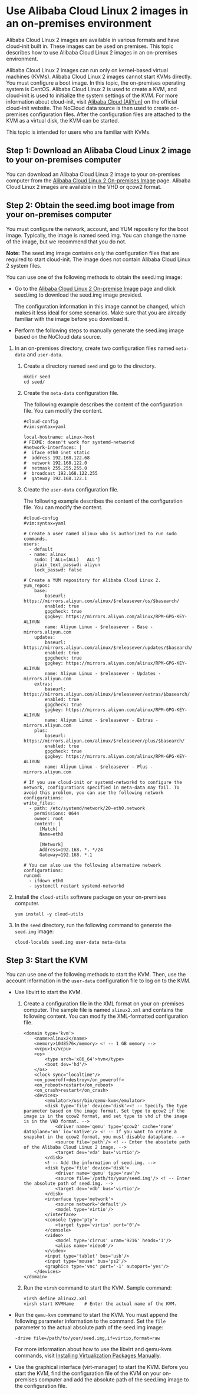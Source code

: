 # Use Alibaba Cloud Linux 2 images in an on-premises environment

Alibaba Cloud Linux 2 images are available in various formats and have cloud-init built in. These images can be used on premises. This topic describes how to use Alibaba Cloud Linux 2 images in an on-premises environment.

Alibaba Cloud Linux 2 images can run only on kernel-based virtual machines \(KVMs\). Alibaba Cloud Linux 2 images cannot start KVMs directly. You must configure a boot image. In this topic, the on-premises operating system is CentOS. Alibaba Cloud Linux 2 is used to create a KVM, and cloud-init is used to initialize the system settings of the KVM. For more information about cloud-init, visit [Alibaba Cloud \(AliYun\)](https://cloudinit.readthedocs.io/en/latest/topics/datasources/aliyun.html?spm=a2c4g.11186623.2.24.1bec3fcaonbql3) on the official cloud-init website. The NoCloud data source is then used to create on-premises configuration files. After the configuration files are attached to the KVM as a virtual disk, the KVM can be started.

This topic is intended for users who are familiar with KVMs.

## Step 1: Download an Alibaba Cloud Linux 2 image to your on-premises computer

You can download an Alibaba Cloud Linux 2 image to your on-premises computer from the [Alibaba Cloud Linux 2 On-premises Image](https://mirrors.aliyun.com/alinux/image/) page. Alibaba Cloud Linux 2 images are available in the VHD or qcow2 format.

## Step 2: Obtain the seed.img boot image from your on-premises computer

You must configure the network, account, and YUM repository for the boot image. Typically, the image is named seed.img. You can change the name of the image, but we recommend that you do not.

**Note:** The seed.img image contains only the configuration files that are required to start cloud-init. The image does not contain Alibaba Cloud Linux 2 system files.

You can use one of the following methods to obtain the seed.img image:

-   Go to the [Alibaba Cloud Linux 2 On-premise Image](https://mirrors.aliyun.com/alinux/image/) page and click seed.img to download the seed.img image provided.

    The configuration information in this image cannot be changed, which makes it less ideal for some scenarios. Make sure that you are already familiar with the image before you download it.

-   Perform the following steps to manually generate the seed.img image based on the NoCloud data source.

1.  In an on-premises directory, create two configuration files named `meta-data` and `user-data`.

    1.  Create a directory named `seed` and go to the directory.

        ```
        mkdir seed
        cd seed/
        ```

    2.  Create the `meta-data` configuration file.

        The following example describes the content of the configuration file. You can modify the content.

        ```
        #cloud-config
        #vim:syntax=yaml
        
        local-hostname: alinux-host
        # FIXME: doesn't work for systemd-networkd
        #network-interfaces: |
        #  iface eth0 inet static
        #  address 192.168.122.68
        #  network 192.168.122.0
        #  netmask 255.255.255.0
        #  broadcast 192.168.122.255
        #  gateway 192.168.122.1
        ```

    3.  Create the `user-data` configuration file.

        The following example describes the content of the configuration file. You can modify the content.

        ```
        #cloud-config
        #vim:syntax=yaml
        
        # Create a user named alinux who is authorized to run sudo commands.
        users:
          - default
          - name: alinux
            sudo: ['ALL=(ALL)   ALL']
            plain_text_passwd: aliyun
            lock_passwd: false
        
        # Create a YUM repository for Alibaba Cloud Linux 2.
        yum_repos:
            base:
                baseurl: https://mirrors.aliyun.com/alinux/$releasever/os/$basearch/
                enabled: true
                gpgcheck: true
                gpgkey: https://mirrors.aliyun.com/alinux/RPM-GPG-KEY-ALIYUN
                name: Aliyun Linux - $releasever - Base - mirrors.aliyun.com
            updates:
                baseurl: https://mirrors.aliyun.com/alinux/$releasever/updates/$basearch/
                enabled: true
                gpgcheck: true
                gpgkey: https://mirrors.aliyun.com/alinux/RPM-GPG-KEY-ALIYUN
                name: Aliyun Linux - $releasever - Updates - mirrors.aliyun.com
            extras:
                baseurl: https://mirrors.aliyun.com/alinux/$releasever/extras/$basearch/
                enabled: true
                gpgcheck: true
                gpgkey: https://mirrors.aliyun.com/alinux/RPM-GPG-KEY-ALIYUN
                name: Aliyun Linux - $releasever - Extras - mirrors.aliyun.com
            plus:
                baseurl: https://mirrors.aliyun.com/alinux/$releasever/plus/$basearch/
                enabled: true
                gpgcheck: true
                gpgkey: https://mirrors.aliyun.com/alinux/RPM-GPG-KEY-ALIYUN
                name: Aliyun Linux - $releasever - Plus - mirrors.aliyun.com
        
        # If you use cloud-init or systemd-networkd to configure the network, configurations specified in meta-data may fail. To avoid this problem, you can use the following network configurations:
        write_files:
          - path: /etc/systemd/network/20-eth0.network
            permissions: 0644
            owner: root
            content: |
              [Match]
              Name=eth0
        
              [Network]
              Address=192.168. *. */24
              Gateway=192.168. *.1
        
        # You can also use the following alternative network configurations:
        runcmd:
          - ifdown eth0
          - systemctl restart systemd-networkd
        ```

2.  Install the `cloud-utils` software package on your on-premises computer.

    ```
    yum install -y cloud-utils
    ```

3.  In the `seed` directory, run the following command to generate the `seed.img` image:

    ```
    cloud-localds seed.img user-data meta-data
    ```


## Step 3: Start the KVM

You can use one of the following methods to start the KVM. Then, use the account information in the `user-data` configuration file to log on to the KVM.

-   Use libvirt to start the KVM.
    1.  Create a configuration file in the XML format on your on-premises computer. The sample file is named `alinux2.xml` and contains the following content. You can modify the XML-formatted configuration file.

        ```
        <domain type='kvm'>
            <name>alinux2</name>
            <memory>1048576</memory> <! -- 1 GB memory -->
            <vcpu>1</vcpu>
            <os>
                <type arch='x86_64'>hvm</type>
                <boot dev='hd'/>
            </os>
            <clock sync="localtime"/>
            <on_poweroff>destroy</on_poweroff>
            <on_reboot>restart</on_reboot>
            <on_crash>restart</on_crash>
            <devices>
                <emulator>/usr/bin/qemu-kvm</emulator>
                <disk type='file' device='disk'><! -- Specify the type parameter based on the image format. Set type to qcow2 if the image is in the qcow2 format, and set type to vhd if the image is in the VHD format. -->
                    <driver name='qemu' type='qcow2' cache='none' dataplane='on' io='native'/> <! -- If you want to create a snapshot in the qcow2 format, you must disable dataplane. -->
                    <source file='path'/> <! -- Enter the absolute path of the Alibaba Cloud Linux 2 image. -->
                    <target dev='vda' bus='virtio'/>
                </disk>
                <! -- Add the information of seed.img. -->
                <disk type='file' device='disk'>
                    <driver name='qemu' type='raw'/>
                    <source file='/path/to/your/seed.img'/> <! -- Enter the absolute path of seed.img. -->
                    <target dev='vdb' bus='virtio'/>
                </disk>
                <interface type='network'>
                    <source network='default'/>
                    <model type='virtio'/>
                </interface>
                <console type='pty'>
                    <target type='virtio' port='0'/>
                </console>
                <video>
                    <model type='cirrus' vram='9216' heads='1'/>
                    <alias name='video0'/>
                </video>
                <input type='tablet' bus='usb'/>
                <input type='mouse' bus='ps2'/>
                <graphics type='vnc' port='-1' autoport='yes'/>
            </devices>
        </domain>
        ```

    2.  Run the `virsh` command to start the KVM. Sample command:

        ```
        virsh define alinux2.xml
        virsh start KVMName    # Enter the actual name of the KVM.
        ```

-   Run the `qemu-kvm` command to start the KVM. You must append the following parameter information to the command. Set the `file` parameter to the actual absolute path of the seed.img image:

    ```
    -drive file=/path/to/your/seed.img,if=virtio,format=raw
    ```

    For more information about how to use the libvirt and qemu-kvm commands, visit [Installing Virtualization Packages Manually](https://access.redhat.com/documentation/en-us/red_hat_enterprise_linux/7/html-single/virtualization_deployment_and_administration_guide/index?spm=a2c63.p38356.879954.8.19345311iQWknm#sect-Installing_virtualization_packages_on_an_existing_Red_Hat_Enterprise_Linux_system-Installing_the_virtualization_packages_with_yum).

-   Use the graphical interface \(virt-manager\) to start the KVM. Before you start the KVM, find the configuration file of the KVM on your on-premises computer and add the absolute path of the seed.img image to the configuration file.

